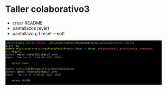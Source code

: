 # Taller colaborativo3

* crear README 
* pantallazos revert
* pantallazo git reset --soft

![alt text](https://github.com/JorgeCuatin/colaborativo3/blob/jorge/img/Captura1.JPG?raw=true "Creando carpetas y archivos")